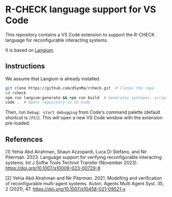 # R-CHECK language support for VS Code

This repository contains a VS Code extension to support the R-CHECK
language for reconfigurable interacting systems.

It is based on [Langium](https://langium.org/).

## Instructions

We assume that Langium is already installed.

```bash
git clone https://github.com/dSynMa/rcheck.git  # Clones the repo
cd rcheck 
npm run langium:generate && npm run build  # Generates syntaxes, scripts, etc.
code .  # Opens repository in VS Code
```

Then, run `Debug: start debugging` from Code's command palette (default shortcut is `[F5]`).
This will open a new VS Code window with the extension pre-loaded.

## References 

[1] Yehia Abd Alrahman, Shaun Azzopardi, Luca Di Stefano, and Nir Piterman. 2023. Language support for verifying reconfigurable interacting systems. Int J Softw Tools Technol Transfer (November 2023). https://doi.org/10.1007/s10009-023-00729-8

[2] Yehia Abd Alrahman and Nir Piterman. 2021. Modelling and verification of reconfigurable multi-agent systems. Auton. Agents Multi Agent Syst. 35, 2 (2021), 47. https://doi.org/10.1007/s10458-021-09521-x

